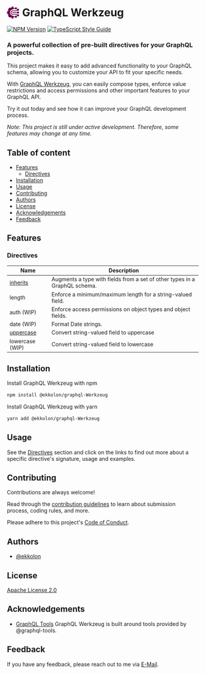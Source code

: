 <div>
    <img align="left" style="margin-right:8px" width="32" height="32" src="assets/graphql-werkzeug-logo.svg" alt="GraphQL Werkzeug Logo">
    <h1 style="line-height: 32px">GraphQL Werkzeug</h1> 
</div>

[![NPM Version][npm-image]][npm-url]
[![TypeScript Style Guide][gts-image]][gts-url]

<h3>A powerful collection of pre-built directives for your GraphQL projects.</h3>

This project makes it easy to add advanced functionality to your GraphQL schema, allowing you to customize your API to fit your specific needs.

With [GraphQL Werkzeug][npm-url], you can easily compose types, enforce value restrictions and access permissions and other important features to your GraphQL API.

Try it out today and see how it can improve your GraphQL development process.

_Note: This project is still under active development. Therefore, some features may change at any time._

## Table of content

- [Features](#features)
  - [Directives](#directives)
- [Installation](#installation)
- [Usage](#usage)
- [Contributing](#contributing)
- [Authors](#authors)
- [License](#license)
- [Acknowledgements](#acknowledgements)
- [Feedback](#feedback)

## Features

### Directives

| Name                                      | Description                                                                |
| ----------------------------------------- | -------------------------------------------------------------------------- |
| [inherits](/docs/inherits_directive.md)   | Augments a type with fields from a set of other types in a GraphQL schema. |
| length                                    | Enforce a minimum/maximum length for a string-valued field.                |
| auth (WIP)                                | Enforce access permissions on object types and object fields.              |
| date (WIP)                                | Format Date strings.                                                       |
| [uppercase](/docs/uppercase_directive.md) | Convert string-valued field to uppercase                                   |
| lowercase (WIP)                           | Convert string-valued field to lowercase                                   |

## Installation

Install GraphQL Werkzeug with npm

```bash
npm install @ekkolon/graphql-Werkzeug
```

Install GraphQL Werkzeug with yarn

```bash
yarn add @ekkolon/graphql-Werkzeug
```

## Usage

See the [Directives](#directives) section and click on the links to find out more about a specific directive's signature, usage and examples.

## Contributing

Contributions are always welcome!

Read through the [contribution guidelines](/CONTRIBUTING.md) to learn about submission process, coding rules, and more.

Please adhere to this project's [Code of Conduct](/CODE_OF_CONDUCT.md).

## Authors

- [@ekkolon](https://www.github.com/ekkolon)

## License

[Apache License 2.0](https://choosealicense.com/licenses/apache-2.0/)

## Acknowledgements

- [GraphQL Tools](https://github.com/ardatan/graphql-tools)
  GraphQL Werkzeug is built around tools provided by @graphql-tools.

## Feedback

If you have any feedback, please reach out to me via [E-Mail](mailto:18242749+ekkolon@users.noreply.github.com).

[gts-image]: https://img.shields.io/badge/code%20style-google-blueviolet.svg
[gts-url]: https://github.com/google/gts
[npm-image]: https://img.shields.io/npm/v/@ekkolon/graphql-werkzeug.svg
[npm-url]: https://npmjs.org/package/@ekkolon/graphql-werkzeug
[gql-werkzeug-logo]: assets/graphql-werkzeug-logo.svg
[github-email]: 18242749+ekkolon@users.noreply.github.com
